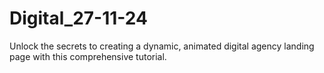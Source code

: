 # Digital_27-11-24
Unlock the secrets to creating a dynamic, animated digital agency landing page with this comprehensive tutorial.
